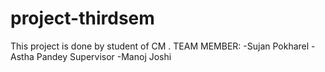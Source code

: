 # project-thirdsem
This project is done by student of CM .
TEAM MEMBER:
-Sujan Pokharel
-Astha Pandey
Supervisor
-Manoj Joshi
